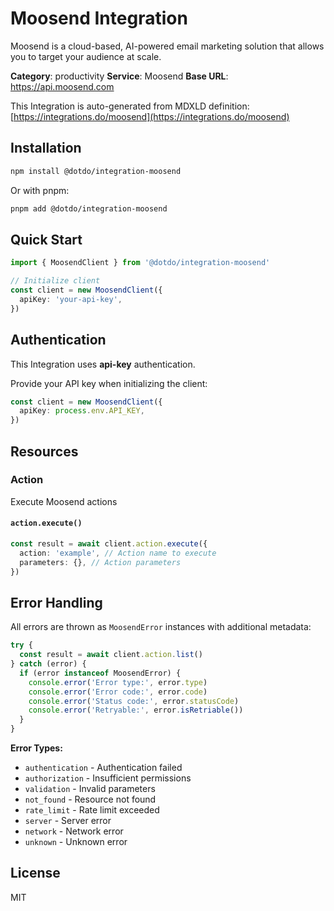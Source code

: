 # Moosend Integration

Moosend is a cloud-based, AI-powered email marketing solution that allows you to target your audience at scale.

**Category**: productivity
**Service**: Moosend
**Base URL**: https://api.moosend.com

This Integration is auto-generated from MDXLD definition: [https://integrations.do/moosend](https://integrations.do/moosend)

## Installation

```bash
npm install @dotdo/integration-moosend
```

Or with pnpm:

```bash
pnpm add @dotdo/integration-moosend
```

## Quick Start

```typescript
import { MoosendClient } from '@dotdo/integration-moosend'

// Initialize client
const client = new MoosendClient({
  apiKey: 'your-api-key',
})
```

## Authentication

This Integration uses **api-key** authentication.

Provide your API key when initializing the client:

```typescript
const client = new MoosendClient({
  apiKey: process.env.API_KEY,
})
```

## Resources

### Action

Execute Moosend actions

#### `action.execute()`

```typescript
const result = await client.action.execute({
  action: 'example', // Action name to execute
  parameters: {}, // Action parameters
})
```

## Error Handling

All errors are thrown as `MoosendError` instances with additional metadata:

```typescript
try {
  const result = await client.action.list()
} catch (error) {
  if (error instanceof MoosendError) {
    console.error('Error type:', error.type)
    console.error('Error code:', error.code)
    console.error('Status code:', error.statusCode)
    console.error('Retryable:', error.isRetriable())
  }
}
```

**Error Types:**

- `authentication` - Authentication failed
- `authorization` - Insufficient permissions
- `validation` - Invalid parameters
- `not_found` - Resource not found
- `rate_limit` - Rate limit exceeded
- `server` - Server error
- `network` - Network error
- `unknown` - Unknown error

## License

MIT
